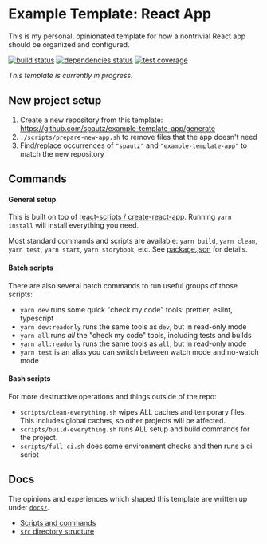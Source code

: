 # Example Template: React App

This is my personal, opinionated template for how a nontrivial React app should be organized and configured.

[![build status](https://img.shields.io/travis/com/spautz/example-template-app.svg)](https://travis-ci.com/spautz/example-template-app)
[![dependencies status](https://img.shields.io/david/spautz/example-template-app.svg)](https://david-dm.org/spautz/example-template-app)
[![test coverage](https://img.shields.io/coveralls/github/spautz/example-template-app.svg)](https://coveralls.io/github/spautz/example-template-app)

_This template is currently in progress._

## New project setup

1. Create a new repository from this template: https://github.com/spautz/example-template-app/generate
2. `./scripts/prepare-new-app.sh` to remove files that the app doesn't need
3. Find/replace occurrences of `"spautz"` and `"example-template-app"` to match the new repository

## Commands

#### General setup

This is built on top of [react-scripts / create-react-app](https://create-react-app.dev/).
Running `yarn install` will install everything you need.

Most standard commands and scripts are available: `yarn build`, `yarn clean`, `yarn test`, `yarn start`,
`yarn storybook`, etc. See [package.json](./package.json) for details.

#### Batch scripts

There are also several batch commands to run useful groups of those scripts:

- `yarn dev` runs some quick "check my code" tools: prettier, eslint, typescript
- `yarn dev:readonly` runs the same tools as `dev`, but in read-only mode
- `yarn all` runs _all_ the "check my code" tools, including tests and builds
- `yarn all:readonly` runs the same tools as `all`, but in read-only mode
- `yarn test` is an alias you can switch between watch mode and no-watch mode

#### Bash scripts

For more destructive operations and things outside of the repo:

- `scripts/clean-everything.sh` wipes ALL caches and temporary files. This includes global caches, so other projects will be affected.
- `scripts/build-everything.sh` runs ALL setup and build commands for the project.
- `scripts/full-ci.sh` does some environment checks and then runs a ci script

## Docs

The opinions and experiences which shaped this template are written up under [`docs/`](./docs).

- [Scripts and commands](./docs/scripts-and-commands.md)
- [`src` directory structure](./docs/src-directory-structure.md)
